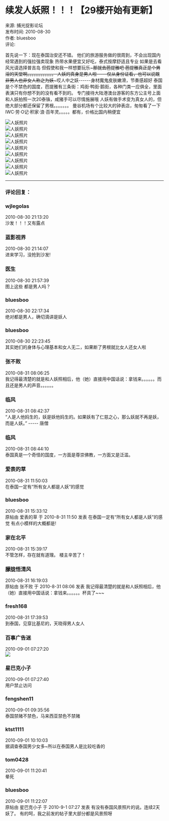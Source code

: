 # 续发人妖照！！！【29楼开始有更新】

来源: 捕光捉影论坛  
发布时间: 2010-08-30  
作者: bluesboo  
评论: 

首先说一下：现在泰国治安还不错。 他们的旅游服务做的很周到，不会出现国内经常遇到的强拉强卖现象 热带水果便宜又好吃，泰式按摩舒适且专业 如果是去看风光请选择普吉岛 但假使和我一样想要玩乐~~~那就去芭提雅吧 芭提雅真正是个男淫的天堂啊。。。。。。。。。。。。 人妖的真身是男人啦-----仅从身份证看，也可以说既非男人也非女人称之为妖~~~哎人中之妖------身材魔鬼皮肤嫩滑，节奏感超好 泰国是个不禁色的国度，芭提雅有三条街：鸡街·鸭街·鹅街，各种门类一应俱全，里面表演只有你想不到的没有看不到的。 专门接待大陆港澳台游客的东方公主号上面和人妖拍照一次20泰铢，咸猪手可以尽情施展哦 人妖有做手术变为真女人的，但绝大部分都还保留了男根。。。。。。。 曼谷机场有个比较大的钟表店，匆匆看了一下IWC·劳·O记·积家·浪·百年灵。。。。。都有，价格比国内稍便宜 

![人妖照片](http://www.iwatch365.com/data/attachment/forum/day_100830/20100830_05d28f16ad2f20ebfa8eTi2TjJ2kw2t8.jpg)  
![人妖照片](http://www.iwatch365.com/data/attachment/forum/day_100830/20100830_82ed403e6e942abe6465XLS8u7Z27szB.jpg)  
![人妖照片](http://www.iwatch365.com/data/attachment/forum/day_100830/20100830_869b246c72a585188f6clL3hgc3sLXlH.jpg)  
![人妖照片](http://www.iwatch365.com/data/attachment/forum/day_100830/20100830_ff21fa77495b52fd517cDt4d3GU9YIQG.jpg)  
![人妖照片](http://www.iwatch365.com/data/attachment/forum/day_100830/20100830_0d73e698b828ad368d16s4Rtnfv1CfFQ.jpg)  
![人妖照片](http://www.iwatch365.com/data/attachment/forum/day_100830/20100830_83e1a1c42d7145a1ebe62IpC244UJ213.jpg)  
![人妖照片](http://www.iwatch365.com/data/attachment/forum/day_100830/20100830_78bc421f48ecbd99b59ef9FcafzFQ8pf.jpg)  
![人妖照片](http://www.iwatch365.com/data/attachment/forum/day_100830/20100830_4e595cb8fb704f59efd959ddmfLvMqVM.jpg)  
![人妖照片](http://www.iwatch365.com/data/attachment/forum/day_100830/20100830_58cf551d9c9549833829AC0Na8l0usS0.jpg)  

---
### 评论回复：

### wjlegolas  
2010-08-30 21:13:20  
沙发！！！又有露点

### 蓝影视界  
2010-08-30 21:14:07  
进来学习，没抢到沙发!

### 医生  
2010-08-30 21:57:39  
图上这些 都是男人吗？

### bluesboo  
2010-08-30 22:17:34  
绝对都是男人，确切滴讲是妖人

### bluesboo  
2010-08-30 22:23:45  
其实她们的身体与心理基本和女人无二，如果断了男根就比女人还女人啦

### 张不败  
2010-08-31 08:06:25  
我记得最清楚的就是和人妖照相后，他（她）直接用中国话说：拿钱来。。。。。。而且还是男人的声音。。。。。。

### 临风  
2010-08-31 08:42:37  
“人是人他妈生的，妖是妖他妈生的。如果妖有了仁慈之心，那么妖就不再是妖，而是人妖。” ----- 唐僧

### 临风  
2010-08-31 08:44:10  
泰国真是一个奇怪的国度，一方面是尊崇佛教，一方面又是泛滥。

### 爱表的草  
2010-08-31 11:50:03  
在泰国一定有“所有女人都是人妖”的感觉

### bluesboo  
2010-08-31 15:33:12  
原帖由 爱表的草 于 2010-8-31 11:50 发表 在泰国一定有“所有女人都是人妖”的感觉 有点小模样的大概都是!

### 家在北平  
2010-08-31 15:39:17  
不管怎样，存在就有道理。 楼主辛苦了！

### 朦胧悟清风  
2010-08-31 16:19:03  
原帖由 张不败 于 2010-8-31 08:06 发表 我记得最清楚的就是和人妖照相后，他（她）直接用中国话说：拿钱来。。。。。。杯具了~~~

### fresh168  
2010-08-31 17:39:53  
到泰国，见穿比基尼的，天晓得男人女人

### 百事广告迷  
2010-09-01 07:27:20  
![](http://www.iwatch365.com/static/image/smiley/cat/5-100F1152133.gif)

### 星巴克小子  
2010-09-01 07:27:40  
用户禁止访问  

### fengshen11  
2010-09-01 09:35:56  
泰国禁赌不禁色，马来西亚禁色不禁赌

### ktst1111  
2010-09-01 10:10:03  
据调查泰国男少女多~所以在泰国男人是比较吃香的

### tom0428  
2010-09-01 11:20:41  
晕死

### bluesboo  
2010-09-01 11:22:07  
原帖由 星巴克小子 于 2010-9-1 07:27 发表 有没有泰国风景照片的说。连续2天妖了。 有的呵，我之前发的帖子里大部分都是风景照呀